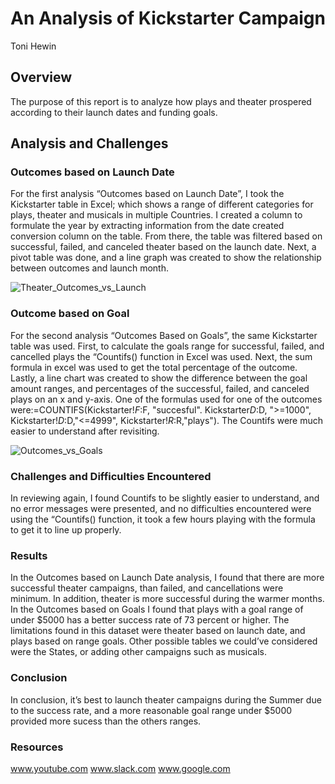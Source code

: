 # An Analysis of Kickstarter Campaign
Toni Hewin
## Overview
The purpose of this report is to analyze how plays and theater prospered according to their launch dates and funding goals.
## Analysis and Challenges
### Outcomes based on Launch Date
For the first analysis “Outcomes based on Launch Date”, I took the Kickstarter table in Excel; which shows a range of different categories for plays, theater and musicals in multiple Countries. I created a column to formulate the year by extracting information from the date created conversion column on the table. From there, the table was filtered based on successful, failed, and canceled theater based on the launch date. Next, a pivot table was done, and a line graph was created to show the relationship between outcomes and launch month.

![Theater_Outcomes_vs_Launch](https://user-images.githubusercontent.com/101079743/160292155-6873464b-f158-43b5-a23f-e5917cd0b782.png)

### Outcome based on Goal
For the second analysis “Outcomes Based on Goals”, the same Kickstarter table was used. First, to calculate the goals range for successful, failed, and cancelled plays the “Countifs() function in Excel was used. Next, the sum formula in excel was used to get the total percentage of the outcome. Lastly, a line chart was created to show the difference between the goal amount ranges, and percentages of the successful, failed, and canceled plays on an x and y-axis. One of the formulas used for one of the outcomes were:=COUNTIFS(Kickstarter!$F:$F, "succesful". Kickstarter$D:$D, ">=1000", Kickstarter!$D:$D,"<=4999", Kickstarter!$R:$R,"plays"). The Countifs were much easier to understand after revisiting.

![Outcomes_vs_Goals](https://user-images.githubusercontent.com/101079743/160292242-48b6b87b-af7f-4ee0-8bea-b610d66aab36.png)

### Challenges and Difficulties Encountered
In reviewing again, I found Countifs to be slightly easier to understand, and no error messages were presented, and no difficulties encountered were using the “Countifs() function, it took a few hours playing with the formula to get it to line up properly.

### Results
In the Outcomes based on Launch Date analysis, I found that there are more successful theater campaigns, than failed, and cancellations were minimum. In addition, theater is more successful during the warmer months. 
In the Outcomes based on Goals I found that plays with a goal range of under $5000 has a better success rate of 73 percent or higher. 
The limitations found in this dataset were theater based on launch date, and plays based on range goals. Other possible tables we could’ve considered were the States, or adding other campaigns such as musicals.
### Conclusion
In conclusion, it’s best to launch theater campaigns during the Summer due to the success rate, and a more reasonable goal range under $5000 provided more sucess than the others ranges. 
### Resources
www.youtube.com 
www.slack.com
www.google.com
